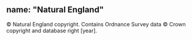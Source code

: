 name: "Natural England"
---

© Natural England copyright. Contains Ordnance Survey data © Crown copyright and database right [year].
